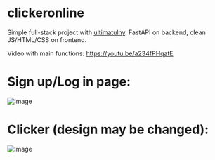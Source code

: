 # clickeronline

Simple full-stack project with [ultimatulny](https://github.com/ultimatulny). FastAPI on backend, clean JS/HTML/CSS on frontend. 

Video with main functions: https://youtu.be/a234fPHqatE

# Sign up/Log in page:
![image](https://user-images.githubusercontent.com/52705623/199919236-34e02a19-7dcb-48eb-adb6-b734d2ed93aa.png)

# Clicker (design may be changed):
![image](https://user-images.githubusercontent.com/52705623/199919249-de7c29ce-5a1e-493b-ac57-3c89432ad451.png)
